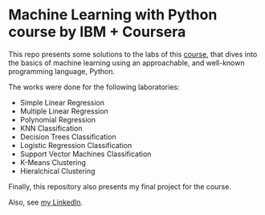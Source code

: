 # Machine Learning with Python course by IBM + Coursera

This repo presents some solutions to the labs of this [course](https://www.coursera.org/learn/machine-learning-with-python), that dives into the basics of machine learning using an approachable, and well-known programming language, Python. 

The works were done for the following laboratories:

  - Simple Linear Regression
  - Multiple Linear Regression
  - Polynomial Regression
  - KNN Classification
  - Decision Trees Classification
  - Logistic Regression Classification
  - Support Vector Machines Classification
  - K-Means Clustering
  - Hieralchical Clustering

Finally, this repository also presents my final project for the course.

Also, see [my LinkedIn](https://www.linkedin.com/in/manuelcalcada/).
